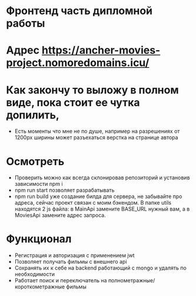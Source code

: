 # Фронтенд часть дипломной работы  

# Адрес https://ancher-movies-project.nomoredomains.icu/

# Как закончу то выложу в полном виде, пока стоит ее чутка допилить,
- Есть моменты что мне не по душе, например на разрешениях от 1200px ширины может разъехаться верстка на странице автора  

# Осмотреть
- Проверить можно как всегда склонировав репозиторий и установив зависимости npm i  
- npm run start позволяет разрабатывать
- npm run build уже создание билда для сервера, не забывайте про адреса, сейчас проект связан с моим бэкендом. В папке utils находятся 2 js файла: в MainApi замените BASE_URL нужный вам, а в MoviesApi замените адрес запроса.

# Функционал
- Регистрация и авторизация с применением jwt  
- Позволяет получать фильмы с внешнего api 
- Сохранять их к себе на backend работающий с mongo и удалять по необходимости
- Работает поиск и переключатель на полнометражные/короткометражные фильмы    
